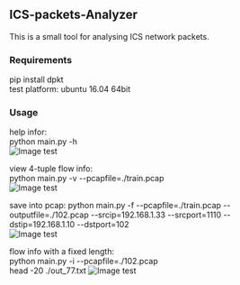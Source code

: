 ## ICS-packets-Analyzer  
This is a small tool for analysing ICS network packets.  

### Requirements    
pip install dpkt    
test platform: ubuntu 16.04 64bit  

### Usage  
help infor:   
python main.py -h  
![Image test](https://github.com/scu-igroup/ICS-packets-Analyzer/blob/master/image/help.png)  
  
view 4-tuple flow info:  
python main.py -v --pcapfile=./train.pcap     
![Image test](https://github.com/scu-igroup/ICS-packets-Analyzer/blob/master/image/4-tuple.png)  
  
save into pcap:
python main.py -f --pcapfile=./train.pcap --outputfile=./102.pcap --srcip=192.168.1.33 --srcport=1110 --dstip=192.168.1.10 --dstport=102       
![Image test](https://github.com/scu-igroup/ICS-packets-Analyzer/blob/master/image/savetopcap.png)  
  
flow info with a fixed length:  
python main.py -i --pcapfile=./102.pcap    
head -20 ./out_77.txt
![Image test](https://github.com/scu-igroup/ICS-packets-Analyzer/blob/master/image/lengthflowinfo.png)  
  


